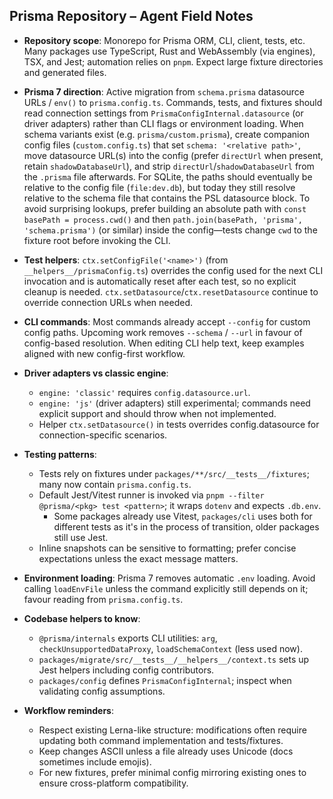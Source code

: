 ## Prisma Repository – Agent Field Notes

- **Repository scope**: Monorepo for Prisma ORM, CLI, client, tests, etc. Many packages use TypeScript, Rust and WebAssembly (via engines), TSX, and Jest; automation relies on `pnpm`. Expect large fixture directories and generated files.

- **Prisma 7 direction**: Active migration from `schema.prisma` datasource URLs / `env()` to `prisma.config.ts`. Commands, tests, and fixtures should read connection settings from `PrismaConfigInternal.datasource` (or driver adapters) rather than CLI flags or environment loading. When schema variants exist (e.g. `prisma/custom.prisma`), create companion config files (`custom.config.ts`) that set `schema: '<relative path>'`, move datasource URL(s) into the config (prefer `directUrl` when present, retain `shadowDatabaseUrl`), and strip `directUrl`/`shadowDatabaseUrl` from the `.prisma` file afterwards. For SQLite, the paths should eventually be relative to the config file (`file:dev.db`), but today they still resolve relative to the schema file that contains the PSL datasource block. To avoid surprising lookups, prefer building an absolute path with `const basePath = process.cwd()` and then `path.join(basePath, 'prisma', 'schema.prisma')` (or similar) inside the config—tests change `cwd` to the fixture root before invoking the CLI.
- **Test helpers**: `ctx.setConfigFile('<name>')` (from `__helpers__/prismaConfig.ts`) overrides the config used for the next CLI invocation and is automatically reset after each test, so no explicit cleanup is needed. `ctx.setDatasource`/`ctx.resetDatasource` continue to override connection URLs when needed.

- **CLI commands**: Most commands already accept `--config` for custom config paths. Upcoming work removes `--schema` / `--url` in favour of config-based resolution. When editing CLI help text, keep examples aligned with new config-first workflow.

- **Driver adapters vs classic engine**:
  - `engine: 'classic'` requires `config.datasource.url`.
  - `engine: 'js'` (driver adapters) still experimental; commands need explicit support and should throw when not implemented.
  - Helper `ctx.setDatasource()` in tests overrides config.datasource for connection-specific scenarios.

- **Testing patterns**:
  - Tests rely on fixtures under `packages/**/src/__tests__/fixtures`; many now contain `prisma.config.ts`.
  - Default Jest/Vitest runner is invoked via `pnpm --filter @prisma/<pkg> test <pattern>`; it wraps `dotenv` and expects `.db.env`.
    - Some packages already use Vitest, `packages/cli` uses both for different tests as it's in the process of transition, older packages still use Jest.
  - Inline snapshots can be sensitive to formatting; prefer concise expectations unless the exact message matters.

- **Environment loading**: Prisma 7 removes automatic `.env` loading. Avoid calling `loadEnvFile` unless the command explicitly still depends on it; favour reading from `prisma.config.ts`.

- **Codebase helpers to know**:
  - `@prisma/internals` exports CLI utilities: `arg`, `checkUnsupportedDataProxy`, `loadSchemaContext` (less used now).
  - `packages/migrate/src/__tests__/__helpers__/context.ts` sets up Jest helpers including config contributors.
  - `packages/config` defines `PrismaConfigInternal`; inspect when validating config assumptions.

- **Workflow reminders**:
  - Respect existing Lerna-like structure: modifications often require updating both command implementation and tests/fixtures.
  - Keep changes ASCII unless a file already uses Unicode (docs sometimes include emojis).
  - For new fixtures, prefer minimal config mirroring existing ones to ensure cross-platform compatibility.
